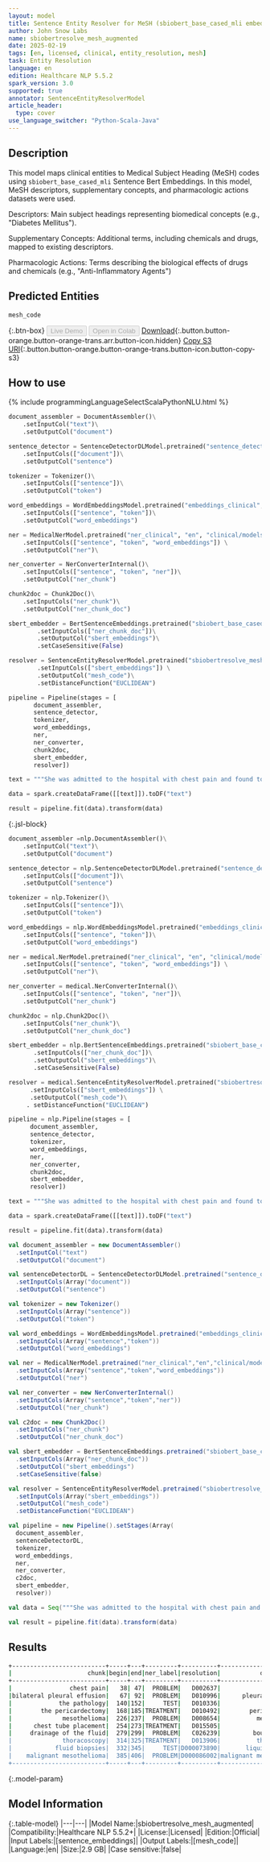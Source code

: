 ```yaml
---
layout: model
title: Sentence Entity Resolver for MeSH (sbiobert_base_cased_mli embeddings) - Augmented
author: John Snow Labs
name: sbiobertresolve_mesh_augmented
date: 2025-02-19
tags: [en, licensed, clinical, entity_resolution, mesh]
task: Entity Resolution
language: en
edition: Healthcare NLP 5.5.2
spark_version: 3.0
supported: true
annotator: SentenceEntityResolverModel
article_header:
  type: cover
use_language_switcher: "Python-Scala-Java"
---
```


## Description

This model maps clinical entities to Medical Subject Heading (MeSH) codes using `sbiobert_base_cased_mli` Sentence Bert Embeddings. In this model, MeSH descriptors, supplementary concepts, and pharmacologic actions datasets were used. 
 
Descriptors: Main subject headings representing biomedical concepts (e.g., "Diabetes Mellitus").
 
Supplementary Concepts: Additional terms, including chemicals and drugs, mapped to existing descriptors.
 
Pharmacologic Actions: Terms describing the biological effects of drugs and chemicals (e.g., "Anti-Inflammatory Agents")

## Predicted Entities

`mesh_code`

{:.btn-box}
<button class="button button-orange" disabled>Live Demo</button>
<button class="button button-orange" disabled>Open in Colab</button>
[Download](https://s3.amazonaws.com/auxdata.johnsnowlabs.com/clinical/models/sbiobertresolve_mesh_augmented_en_5.5.2_3.0_1739977582730.zip){:.button.button-orange.button-orange-trans.arr.button-icon.hidden}
[Copy S3 URI](s3://auxdata.johnsnowlabs.com/clinical/models/sbiobertresolve_mesh_augmented_en_5.5.2_3.0_1739977582730.zip){:.button.button-orange.button-orange-trans.button-icon.button-copy-s3}

## How to use



<div class="tabs-box" markdown="1">
{% include programmingLanguageSelectScalaPythonNLU.html %}
	
```python
document_assembler = DocumentAssembler()\
	.setInputCol("text")\
	.setOutputCol("document")

sentence_detector = SentenceDetectorDLModel.pretrained("sentence_detector_dl_healthcare", "en", "clinical/models") \
	.setInputCols(["document"])\
	.setOutputCol("sentence")

tokenizer = Tokenizer()\
	.setInputCols(["sentence"])\
	.setOutputCol("token")

word_embeddings = WordEmbeddingsModel.pretrained("embeddings_clinical", "en", "clinical/models")\
	.setInputCols(["sentence", "token"])\
	.setOutputCol("word_embeddings")

ner = MedicalNerModel.pretrained("ner_clinical", "en", "clinical/models") \
	.setInputCols(["sentence", "token", "word_embeddings"]) \
	.setOutputCol("ner")\

ner_converter = NerConverterInternal()\
	.setInputCols(["sentence", "token", "ner"])\
	.setOutputCol("ner_chunk")

chunk2doc = Chunk2Doc()\
	.setInputCols("ner_chunk")\
	.setOutputCol("ner_chunk_doc")

sbert_embedder = BertSentenceEmbeddings.pretrained("sbiobert_base_cased_mli",'en','clinical/models')\
        .setInputCols(["ner_chunk_doc"])\
        .setOutputCol("sbert_embeddings")\
        .setCaseSensitive(False)

resolver = SentenceEntityResolverModel.pretrained("sbiobertresolve_mesh_augmented","en","clinical/models") \
        .setInputCols(["sbert_embeddings"]) \
        .setOutputCol("mesh_code")\
        .setDistanceFunction("EUCLIDEAN")

pipeline = Pipeline(stages = [
       document_assembler,
       sentence_detector,
       tokenizer,
       word_embeddings,
       ner,
       ner_converter,
       chunk2doc,
       sbert_embedder,
       resolver])

text = """She was admitted to the hospital with chest pain and found to have bilateral pleural effusion, the right greater than the left. We reviewed the pathology obtained from the pericardectomy in March 2006, which was diagnostic of mesothelioma. At this time, chest tube placement occurred and thoracoscopy with fluid biopsies, which were performed, revealed malignant mesothelioma."""

data = spark.createDataFrame([[text]]).toDF("text")

result = pipeline.fit(data).transform(data)
```

{:.jsl-block}
```python
document_assembler =nlp.DocumentAssembler()\
	.setInputCol("text")\
	.setOutputCol("document")

sentence_detector = nlp.SentenceDetectorDLModel.pretrained("sentence_detector_dl_healthcare", "en", "clinical/models") \
	.setInputCols(["document"])\
	.setOutputCol("sentence")

tokenizer = nlp.Tokenizer()\
	.setInputCols(["sentence"])\
	.setOutputCol("token")

word_embeddings = nlp.WordEmbeddingsModel.pretrained("embeddings_clinical", "en", "clinical/models")\
	.setInputCols(["sentence", "token"])\
	.setOutputCol("word_embeddings")

ner = medical.NerModel.pretrained("ner_clinical", "en", "clinical/models") \
	.setInputCols(["sentence", "token", "word_embeddings"]) \
	.setOutputCol("ner")\

ner_converter = medical.NerConverterInternal()\
	.setInputCols(["sentence", "token", "ner"])\
	.setOutputCol("ner_chunk")

chunk2doc = nlp.Chunk2Doc()\
	.setInputCols("ner_chunk")\
	.setOutputCol("ner_chunk_doc")

sbert_embedder = nlp.BertSentenceEmbeddings.pretrained("sbiobert_base_cased_mli",'en','clinical/models')\
       .setInputCols(["ner_chunk_doc"])\
       .setOutputCol("sbert_embeddings")\
       .setCaseSensitive(False)

resolver = medical.SentenceEntityResolverModel.pretrained("sbiobertresolve_mesh_augmented","en","clinical/models") \
      .setInputCols(["sbert_embeddings"]) \
      .setOutputCol("mesh_code")\
     . setDistanceFunction("EUCLIDEAN")

pipeline = nlp.Pipeline(stages = [
      document_assembler,
      sentence_detector,
      tokenizer,
      word_embeddings,
      ner,
      ner_converter,
      chunk2doc,
      sbert_embedder,
      resolver])

text = """She was admitted to the hospital with chest pain and found to have bilateral pleural effusion, the right greater than the left. We reviewed the pathology obtained from the pericardectomy in March 2006, which was diagnostic of mesothelioma. At this time, chest tube placement occurred and thoracoscopy with fluid biopsies, which were performed, revealed malignant mesothelioma."""

data = spark.createDataFrame([[text]]).toDF("text")

result = pipeline.fit(data).transform(data)
```
```scala
val document_assembler = new DocumentAssembler()
  .setInputCol("text")
  .setOutputCol("document")

val sentenceDetectorDL = SentenceDetectorDLModel.pretrained("sentence_detector_dl_healthcare","en","clinical/models")
  .setInputCols(Array("document"))
  .setOutputCol("sentence")

val tokenizer = new Tokenizer()
  .setInputCols(Array("sentence"))
  .setOutputCol("token")

val word_embeddings = WordEmbeddingsModel.pretrained("embeddings_clinical","en","clinical/models")
  .setInputCols(Array("sentence","token"))
  .setOutputCol("word_embeddings")

val ner = MedicalNerModel.pretrained("ner_clinical","en","clinical/models")
  .setInputCols(Array("sentence","token","word_embeddings"))
  .setOutputCol("ner")

val ner_converter = new NerConverterInternal()
  .setInputCols(Array("sentence","token","ner"))
  .setOutputCol("ner_chunk")

val c2doc = new Chunk2Doc()
  .setInputCols("ner_chunk")
  .setOutputCol("ner_chunk_doc")

val sbert_embedder = BertSentenceEmbeddings.pretrained("sbiobert_base_cased_mli","en","clinical/models")
  .setInputCols(Array("ner_chunk_doc"))
  .setOutputCol("sbert_embeddings")
  .setCaseSensitive(false)

val resolver = SentenceEntityResolverModel.pretrained("sbiobertresolve_mesh_augmented","en","clinical/models")
  .setInputCols(Array("sbert_embeddings"))
  .setOutputCol("mesh_code")
  .setDistanceFunction("EUCLIDEAN")

val pipeline = new Pipeline().setStages(Array(
  document_assembler,
  sentenceDetectorDL,
  tokenizer,
  word_embeddings,
  ner,
  ner_converter,
  c2doc,
  sbert_embedder,
  resolver))

val data = Seq("""She was admitted to the hospital with chest pain and found to have bilateral pleural effusion, the right greater than the left. We reviewed the pathology obtained from the pericardectomy in March 2006, which was diagnostic of mesothelioma. At this time, chest tube placement occurred and thoracoscopy with fluid biopsies, which were performed, revealed malignant mesothelioma.""").toDF("text")

val result = pipeline.fit(data).transform(data)
```
</div>

## Results

```bash
+--------------------------+-----+---+---------+----------+----------------------+--------------------------------------------------------------------------------+
|                     chunk|begin|end|ner_label|resolution|           description|                                                                       all_codes|
+--------------------------+-----+---+---------+----------+----------------------+--------------------------------------------------------------------------------+
|                chest pain|   38| 47|  PROBLEM|   D002637|            chest pain|D002637:::D005157:::D059350:::D019547:::D015746:::D059226:::D020069:::D010146...|
|bilateral pleural effusion|   67| 92|  PROBLEM|   D010996|      pleural effusion|D010996:::D000069258:::D010490:::D016066:::D010995:::D011654:::D010998:::D016...|
|             the pathology|  140|152|     TEST|   D010336|             pathology|D010336:::D062528:::D037521:::D010335:::D002828:::D014774:::D020763:::C000630...|
|        the pericardectomy|  168|185|TREATMENT|   D010492|        pericardectomy|D010492:::D010491:::D011670:::D061645:::D002387:::D018700:::D064727:::D000069...|
|              mesothelioma|  226|237|  PROBLEM|   D008654|          mesothelioma|                              D008654:::D054363:::D000086002:::D018261:::D018301|
|      chest tube placement|  254|273|TREATMENT|   D015505|            chest tube|D015505:::D000069258:::D019616:::D013907:::D035441:::D013896:::D012121:::D002...|
|     drainage of the fluid|  279|299|  PROBLEM|   C026239|         bouin's fluid|C026239:::D019152:::D005440:::D004322:::D014882:::D013396:::D015916:::D014906...|
|              thoracoscopy|  314|325|TREATMENT|   D013906|          thoracoscopy|D013906:::D020708:::D035423:::D013907:::D000069258:::D013905:::D013897:::D035...|
|            fluid biopsies|  332|345|     TEST|D000073890|       liquid biopsies|D000073890:::D001706:::D005440:::D001707:::D001992:::C026239:::D010533:::D001...|
|    malignant mesothelioma|  385|406|  PROBLEM|D000086002|malignant mesothelioma|                              D000086002:::D008654:::D054363:::D018261:::C535700|
+--------------------------+-----+---+---------+----------+----------------------+--------------------------------------------------------------------------------+
```

{:.model-param}
## Model Information

{:.table-model}
|---|---|
|Model Name:|sbiobertresolve_mesh_augmented|
|Compatibility:|Healthcare NLP 5.5.2+|
|License:|Licensed|
|Edition:|Official|
|Input Labels:|[sentence_embeddings]|
|Output Labels:|[mesh_code]|
|Language:|en|
|Size:|2.9 GB|
|Case sensitive:|false|

